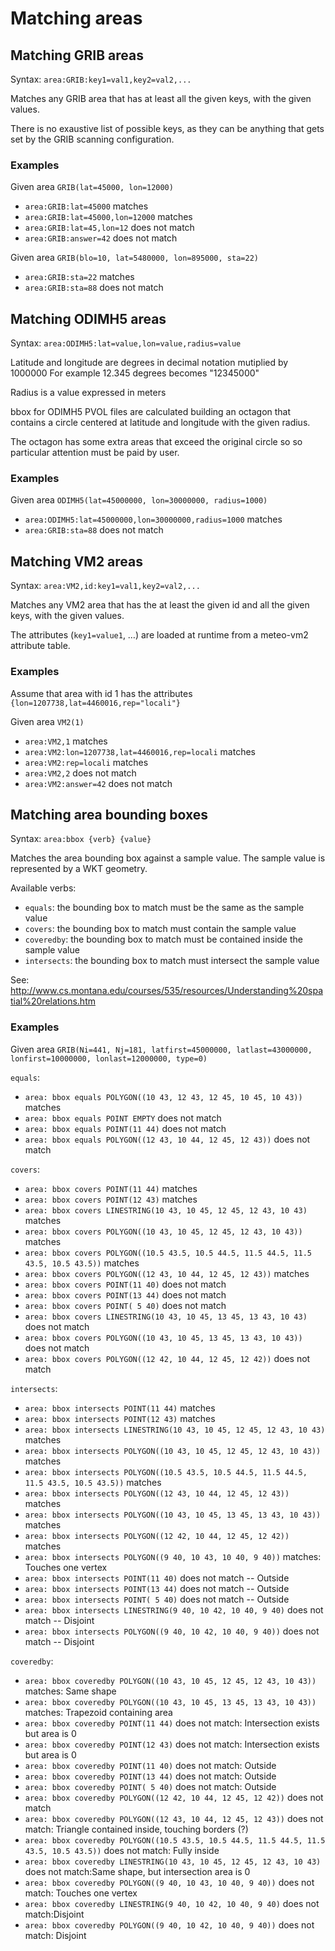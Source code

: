 # Matching areas

## Matching GRIB areas

Syntax: `area:GRIB:key1=val1,key2=val2,...`

Matches any GRIB area that has at least all the given keys, with the
given values.

There is no exaustive list of possible keys, as they can be anything that
gets set by the GRIB scanning configuration.

### Examples

Given area `GRIB(lat=45000, lon=12000)`

* `area:GRIB:lat=45000` matches
* `area:GRIB:lat=45000,lon=12000` matches
* `area:GRIB:lat=45,lon=12` does not match
* `area:GRIB:answer=42` does not match

Given area `GRIB(blo=10, lat=5480000, lon=895000, sta=22)`

* `area:GRIB:sta=22` matches
* `area:GRIB:sta=88` does not match


## Matching ODIMH5 areas

Syntax: `area:ODIMH5:lat=value,lon=value,radius=value`

Latitude and longitude are degrees in decimal notation mutiplied by 1000000
For example 12.345 degrees becomes "12345000" 

Radius is a value expressed in meters

bbox for ODIMH5 PVOL files are calculated building an octagon that contains
a circle centered at latitude and longitude with the given radius.

The octagon has some extra areas that exceed the original circle so
so particular attention must be paid by user.

### Examples

Given area `ODIMH5(lat=45000000, lon=30000000, radius=1000)`

* `area:ODIMH5:lat=45000000,lon=30000000,radius=1000` matches
* `area:GRIB:sta=88` does not match


## Matching VM2 areas

Syntax: `area:VM2,id:key1=val1,key2=val2,...`

Matches any VM2 area that has the at least the given id and all the given keys,
with the given values.

The attributes (`key1=value1`, …) are loaded at runtime from a meteo-vm2
attribute table.

### Examples

Assume that area with id 1 has the attributes `{lon=1207738,lat=4460016,rep="locali"}`

Given area `VM2(1)`

* `area:VM2,1` matches
* `area:VM2:lon=1207738,lat=4460016,rep=locali` matches
* `area:VM2:rep=locali` matches
* `area:VM2,2` does not match
* `area:VM2:answer=42` does not match


## Matching area bounding boxes

Syntax: `area:bbox {verb} {value}`

Matches the area bounding box against a sample value. The sample value is
represented by a WKT geometry.

Available verbs:

* `equals`: the bounding box to match must be the same as the sample value
* `covers`: the bounding box to match must contain the sample value
* `coveredby`: the bounding box to match must be contained inside the sample value
* `intersects`: the bounding box to match must intersect the sample value

See: <http://www.cs.montana.edu/courses/535/resources/Understanding%20spatial%20relations.htm>

### Examples

Given area `GRIB(Ni=441, Nj=181, latfirst=45000000, latlast=43000000, lonfirst=10000000, lonlast=12000000, type=0)`

`equals`:

* `area: bbox equals POLYGON((10 43, 12 43, 12 45, 10 45, 10 43))` matches
* `area: bbox equals POINT EMPTY` does not match
* `area: bbox equals POINT(11 44)` does not match
* `area: bbox equals POLYGON((12 43, 10 44, 12 45, 12 43))` does not match

`covers`:

* `area: bbox covers POINT(11 44)` matches
* `area: bbox covers POINT(12 43)` matches
* `area: bbox covers LINESTRING(10 43, 10 45, 12 45, 12 43, 10 43)` matches
* `area: bbox covers POLYGON((10 43, 10 45, 12 45, 12 43, 10 43))` matches
* `area: bbox covers POLYGON((10.5 43.5, 10.5 44.5, 11.5 44.5, 11.5 43.5, 10.5 43.5))` matches
* `area: bbox covers POLYGON((12 43, 10 44, 12 45, 12 43))` matches
* `area: bbox covers POINT(11 40)` does not match
* `area: bbox covers POINT(13 44)` does not match
* `area: bbox covers POINT( 5 40)` does not match
* `area: bbox covers LINESTRING(10 43, 10 45, 13 45, 13 43, 10 43)` does not match
* `area: bbox covers POLYGON((10 43, 10 45, 13 45, 13 43, 10 43))` does not match
* `area: bbox covers POLYGON((12 42, 10 44, 12 45, 12 42))` does not match

`intersects`:
* `area: bbox intersects POINT(11 44)` matches
* `area: bbox intersects POINT(12 43)` matches
* `area: bbox intersects LINESTRING(10 43, 10 45, 12 45, 12 43, 10 43)` matches
* `area: bbox intersects POLYGON((10 43, 10 45, 12 45, 12 43, 10 43))` matches
* `area: bbox intersects POLYGON((10.5 43.5, 10.5 44.5, 11.5 44.5, 11.5 43.5, 10.5 43.5))` matches
* `area: bbox intersects POLYGON((12 43, 10 44, 12 45, 12 43))` matches
* `area: bbox intersects POLYGON((10 43, 10 45, 13 45, 13 43, 10 43))` matches
* `area: bbox intersects POLYGON((12 42, 10 44, 12 45, 12 42))` matches
* `area: bbox intersects POLYGON((9 40, 10 43, 10 40, 9 40))` matches: Touches one vertex
* `area: bbox intersects POINT(11 40)` does not match -- Outside
* `area: bbox intersects POINT(13 44)` does not match -- Outside
* `area: bbox intersects POINT( 5 40)` does not match -- Outside
* `area: bbox intersects LINESTRING(9 40, 10 42, 10 40, 9 40)` does not match -- Disjoint
* `area: bbox intersects POLYGON((9 40, 10 42, 10 40, 9 40))` does not match -- Disjoint

`coveredby`:

* `area: bbox coveredby POLYGON((10 43, 10 45, 12 45, 12 43, 10 43))` matches: Same shape
* `area: bbox coveredby POLYGON((10 43, 10 45, 13 45, 13 43, 10 43))` matches: Trapezoid containing area
* `area: bbox coveredby POINT(11 44)` does not match: Intersection exists but area is 0
* `area: bbox coveredby POINT(12 43)` does not match: Intersection exists but area is 0
* `area: bbox coveredby POINT(11 40)` does not match: Outside
* `area: bbox coveredby POINT(13 44)` does not match: Outside
* `area: bbox coveredby POINT( 5 40)` does not match: Outside
* `area: bbox coveredby POLYGON((12 42, 10 44, 12 45, 12 42))` does not match
* `area: bbox coveredby POLYGON((12 43, 10 44, 12 45, 12 43))` does not match: Triangle contained inside, touching borders (?)
* `area: bbox coveredby POLYGON((10.5 43.5, 10.5 44.5, 11.5 44.5, 11.5 43.5, 10.5 43.5))` does not match: Fully inside
* `area: bbox coveredby LINESTRING(10 43, 10 45, 12 45, 12 43, 10 43)` does not match:Same shape, but intersection area is 0
* `area: bbox coveredby POLYGON((9 40, 10 43, 10 40, 9 40))` does not match: Touches one vertex
* `area: bbox coveredby LINESTRING(9 40, 10 42, 10 40, 9 40)` does not match:Disjoint
* `area: bbox coveredby POLYGON((9 40, 10 42, 10 40, 9 40))` does not match: Disjoint

[//]: # (matched: 25, not matched: 32)
